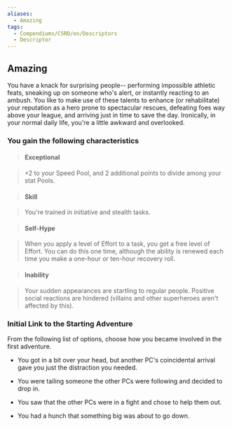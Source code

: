 ```yaml
---
aliases:
  - Amazing
tags:
  - Compendiums/CSRD/en/Descriptors
  - Descriptor
---
```

    
## Amazing      
You have a knack for surprising people-- performing impossible athletic feats, sneaking up on someone who's alert, or instantly reacting to an ambush. You like to make use of these talents to enhance (or rehabilitate) your reputation as a hero prone to spectacular rescues, defeating foes way above your league, and arriving just in time to save the day. Ironically, in your normal daily life, you're a little awkward and overlooked.    
### You gain the following characteristics      
> #### Exceptional    
> +2 to your Speed Pool, and 2 additional points to divide among your stat Pools.      
    
> #### Skill    
> You're trained in initiative and stealth tasks.      
    
> #### Self-Hype    
> When you apply a level of Effort to a task, you get a free level of Effort. You can do this one time, although the ability is renewed each time you make a one-hour or ten-hour recovery roll.      
    
> #### Inability    
> Your sudden appearances are startling to regular people. Positive social reactions are hindered (villains and other superheroes aren't affected by this).      
    
### Initial Link to the Starting Adventure      
From the following list of options, choose how you became involved in the first adventure.      
- You got in a bit over your head, but another PC's coincidental arrival gave you just the distraction you needed.      
- You were tailing someone the other PCs were following and decided to drop in.      
- You saw that the other PCs were in a fight and chose to help them out.      
- You had a hunch that something big was about to go down.  